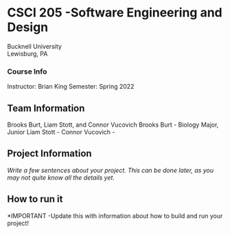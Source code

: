 # CSCI 205 -Software Engineering and Design
Bucknell University  
Lewisburg, PA

### Course Info
Instructor: Brian King
Semester: Spring 2022

## Team Information
Brooks Burt, Liam Stott, and Connor Vucovich
Brooks Burt - Biology Major, Junior
Liam Stott - 
Connor Vucovich - 

## Project Information
*Write a few sentences about your project. This can be done later, as you
may not quite know all the details yet.*

## How to run it
*IMPORTANT -Update this with information about how to build and run your project!

